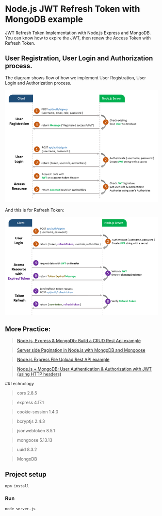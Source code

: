 # Node.js JWT Refresh Token with MongoDB example
JWT Refresh Token Implementation with Node.js Express and MongoDB. You can know how to expire the JWT, then renew the Access Token with Refresh Token.

## User Registration, User Login and Authorization process.

The diagram shows flow of how we implement User Registration, User Login and Authorization process.

![jwt-token-authentication-node-js-example-flow](jwt-token-authentication-node-js-example-flow.png)

And this is for Refresh Token:

![jwt-refresh-token-node-js-example-flow](jwt-refresh-token-node-js-example-flow.png)

## More Practice:
> [Node.js, Express & MongoDb: Build a CRUD Rest Api example](https://github.com/kabirul/node-express-mongodb-crud-rest-api/)

> [Server side Pagination in Node.js with MongoDB and Mongoose](https://github.com/kabirul/node-js-mongodb-pagination/)

> [Node.js Express File Upload Rest API example](https://github.com/kabirul/node-js-express-static-file-upload/)

> [Node.js + MongoDB: User Authentication & Authorization with JWT (using HTTP headers)](https://github.com/kabirul/node-js-mongodb-auth-jwt/)

##Technology

> cors 2.8.5

> express 4.17.1

> cookie-session 1.4.0

> bcryptjs 2.4.3

> jsonwebtoken 8.5.1

> mongoose 5.13.13

> uuid 8.3.2

> MongoDB


## Project setup
```
npm install
```

### Run
```
node server.js
```
